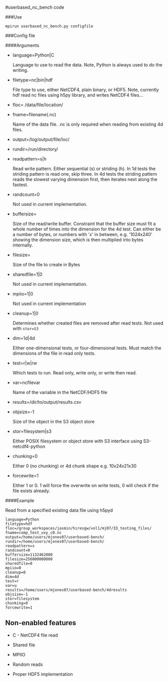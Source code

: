 
#userbased\_nc\_bench code



###Use


`mpirun userbased_nc_bench.py configfile`


###Config file

####Arguments

- language=Python|C

    Language to use to read the data. Note, Python is always used to do the writing.

- filetype=nc|bin|hdf

    File type to use, either NetCDF4, plain binary, or HDF5. Note, currently hdf read nc files using h5py library, and writes NetCDF4 files...

- floc= /data/file/location/

- fname=filename(.nc)

    Name of the data file. .nc is only required when reading from existing 4d files.

- output=/log/output/file/loc/

- rundir=/run/directory/

- readpattern=s|h

    Read write pattern. Either sequential (s) or striding (h). In 1d tests the striding pattern is read one, skip three. In 4d tests the striding pattern reads the slowest varying dimension first, then iterates next along the fastest.

- randcount=0

    Not used in current implementation.

- buffersize=

    Size of the read/write buffer. Constraint that the buffer size must fit a whole number of times into the dimension for the 4d test. Can either be a number of bytes, or numbers with 'x' in between, e.g. '1024x240' showing the dimension size, which is then multiplied into bytes internally.

- filesize=

    Size of the file to create in Bytes

- sharedfile=1|0

    Not used in current implementation.

- mpiio=1|0

    Not used in current implementation

- cleanup=1|0

    Determines whether created files are removed after read tests. Not used with ``stor=S3``

- dim=1d|4d

    Either one-dimensional tests, or four-dimensional tests. Must match the dimensions of the file in read only tests.

- test=r|w|rw

    Which tests to run. Read only, write only, or write then read.
   
- var=ncfilevar

    Name of the variable in the NetCDF/HDF5 file

- results=/dir/to/output/results.csv

- objsize=-1

    Size of the object in the S3 object store

- stor=filesystem|s3

    Either POSIX filesystem or object store with S3 interface using S3-netcdf4-python

- chunking=0

    Either 0 (no chunking) or 4d chunk shape e.g. 10x24x21x30

- forcewrite=1

    Either 1 or 0. 1 will force the overwrite on write tests, 0 will check if the file exists already.


####Example

Read from a specified existing data file using h5pyd


```
language=Python
filetype=hdf
floc=/group_workspaces/jasmin/hiresgw/vol1/mj07/IO_testing_files/
fname=comp_test_uxy_c0.nc
output=/home/users/mjones07/userbased-bench/
rundir=/home/users/mjones07/userbased-bench/
readpattern=s
randcount=0
buffersize=1132462080
filesize=256000000000
sharedfile=0
mpiio=0
cleanup=0
dim=4d
test=r
var=u
results=/home/users/mjones07/userbased-bench/4dresults
objsize=-1
stor=filesystem
chunking=0
forcewrite=1
```

Non-enabled features
--------------------
- C - NetCDF4 file read

- Shared file

- MPIIO

- Random reads

- Proper HDF5 implementation
